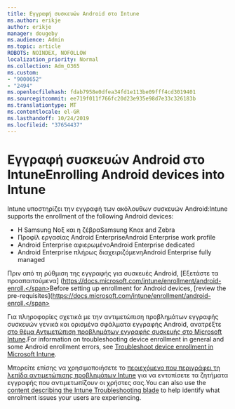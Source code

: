 ```yaml
---
title: Εγγραφή συσκευών Android στο Intune
ms.author: erikje
author: erikje
manager: dougeby
ms.audience: Admin
ms.topic: article
ROBOTS: NOINDEX, NOFOLLOW
localization_priority: Normal
ms.collection: Adm_O365
ms.custom:
- "9000652"
- "2494"
ms.openlocfilehash: fdab7958e0dfea34fd1e113be09fff4cd3019401
ms.sourcegitcommit: ee719f011f766fc20d23e935e98d7e33c326183b
ms.translationtype: MT
ms.contentlocale: el-GR
ms.lasthandoff: 10/24/2019
ms.locfileid: "37654437"
---
```

# <a name="enrolling-android-devices-into-intune"></a><span data-ttu-id="3123a-102">Εγγραφή συσκευών Android στο Intune</span><span class="sxs-lookup"><span data-stu-id="3123a-102">Enrolling Android devices into Intune</span></span>

<span data-ttu-id="3123a-103">Intune υποστηρίζει την εγγραφή των ακόλουθων συσκευών Android:</span><span class="sxs-lookup"><span data-stu-id="3123a-103">Intune supports the enrollment of the following Android devices:</span></span>
- <span data-ttu-id="3123a-104">Η Samsung Νοξ και η ζέβρα</span><span class="sxs-lookup"><span data-stu-id="3123a-104">Samsung Knox and Zebra</span></span>
- <span data-ttu-id="3123a-105">Προφίλ εργασίας Android Enterprise</span><span class="sxs-lookup"><span data-stu-id="3123a-105">Android Enterprise work profile</span></span>
- <span data-ttu-id="3123a-106">Android Enterprise αφιερωμένο</span><span class="sxs-lookup"><span data-stu-id="3123a-106">Android Enterprise dedicated</span></span>
- <span data-ttu-id="3123a-107">Android Enterprise πλήρως διαχειριζόμενη</span><span class="sxs-lookup"><span data-stu-id="3123a-107">Android Enterprise fully managed</span></span>

<span data-ttu-id="3123a-108">Πριν από τη ρύθμιση της εγγραφής για συσκευές Android, [Εξετάστε τα προαπαιτούμενα] (https://docs.microsoft.com/intune/enrollment/android-enroll.</span><span class="sxs-lookup"><span data-stu-id="3123a-108">Before setting up enrollment for Android devices, [review the pre-requisites](https://docs.microsoft.com/intune/enrollment/android-enroll.</span></span>

<span data-ttu-id="3123a-109">Για πληροφορίες σχετικά με την αντιμετώπιση προβλημάτων εγγραφής συσκευών γενικά και ορισμένα σφάλματα εγγραφής Android, ανατρέξτε [στο θέμα Αντιμετώπιση προβλημάτων εγγραφής συσκευής στο Microsoft Intune](https://docs.microsoft.com/intune/enrollment/troubleshoot-device-enrollment-in-intune).</span><span class="sxs-lookup"><span data-stu-id="3123a-109">For information on troubleshooting device enrollment in general and some Android enrollment errors,  see [Troubleshoot device enrollment in Microsoft Intune](https://docs.microsoft.com/intune/enrollment/troubleshoot-device-enrollment-in-intune).</span></span>

<span data-ttu-id="3123a-110">Μπορείτε επίσης να χρησιμοποιήσετε το [περιεχόμενο που περιγράφει τη λεπίδα αντιμετώπισης προβλημάτων Intune](https://docs.microsoft.com/intune/fundamentals/help-desk-operators) για να εντοπίσετε τα ζητήματα εγγραφής που αντιμετωπίζουν οι χρήστες σας.</span><span class="sxs-lookup"><span data-stu-id="3123a-110">You can also use the [content describing the Intune Troubleshooting blade](https://docs.microsoft.com/intune/fundamentals/help-desk-operators) to help identify what enrolment issues your users are experiencing.</span></span>





